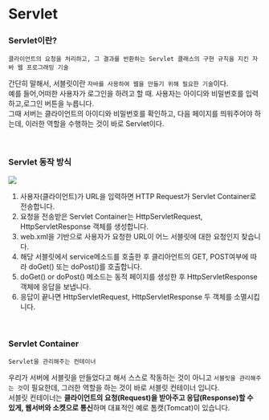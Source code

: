 # Servlet

### Servlet이란?

```
클라이언트의 요청을 처리하고, 그 결과를 반환하는 Servlet 클래스의 구현 규칙을 지킨 자바 웹 프로그래밍 기술
```

간단히 말해서, 서블릿이란 `자바를 사용하여 웹을 만들기 위해 필요한 기술`이다.  
예를 들어,어떠한 사용자가 로그인을 하려고 할 때. 사용자는 아이디와 비밀번호를 입력하고,로그인 버튼을 누릅니다.  
그때 서버는 클라이언트의 아이디와 비밀번호를 확인하고, 다음 페이지를 띄워주어야 하는데, 이러한 역할을 수행하는 것이 바로 Servlet이다.

<br>

### Servlet 동작 방식

<img src="https://img1.daumcdn.net/thumb/R1280x0/?scode=mtistory2&fname=https%3A%2F%2Ft1.daumcdn.net%2Fcfile%2Ftistory%2F993A7F335A04179D20">

1. 사용자(클라이언트)가 URL을 입력하면 HTTP Request가 Servlet Container로 전송합니다.
2. 요청을 전송받은 Servlet Container는 HttpServletRequest, HttpServletResponse 객체를 생성합니다.
3. web.xml을 기반으로 사용자가 요청한 URL이 어느 서블릿에 대한 요청인지 찾습니다.
4. 해당 서블릿에서 service메소드를 호출한 후 클리아언트의 GET, POST여부에 따라 doGet() 또는 doPost()를 호출합니다.
5. doGet() or doPost() 메소드는 동적 페이지를 생성한 후 HttpServletResponse객체에 응답을 보냅니다.
6. 응답이 끝나면 HttpServletRequest, HttpServletResponse 두 객체를 소멸시킵니다.

<br>

### Servlet Container

```
Servlet을 관리해주는 컨테이너
```

우리가 서버에 서블릿을 만들었다고 해서 스스로 작동하는 것이 아니고 `서블릿을 관리해주는 것`이 필요한데, 그러한 역할을 하는 것이 바로 서블릿 컨테이너 입니다.  
서블릿 컨테이너는 **클라이언트의 요청(Request)을 받아주고 응답(Response)할 수 있게, 웹서버와 소켓으로 통신**하며 대표적인 예로 톰캣(Tomcat)이 있습니다.
